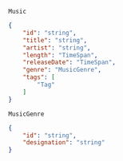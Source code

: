 
`Music`
``` json
{
    "id": "string",
    "title": "string",
    "artist": "string",
    "length": "TimeSpan",
    "releaseDate": "TimeSpan",
    "genre": "MusicGenre",
    "tags": [
        "Tag"
    ]
}
```

`MusicGenre`
``` json
{
    "id": "string",
    "designation": "string"
}
```
